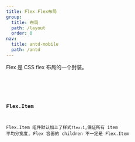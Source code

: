 ```yaml
---
title: Flex Flex布局
group:
  title: 布局
  path: /layout
  order: 0
nav:
  title: antd-mobile
  path: /antd
---
```


Flex 是 CSS flex 布局的一个封装。

<code src="./demos/basic.tsx" />

<API/>


### Flex.Item

Flex.Item 组件默认加上了样式`flex:1`,保证所有 item 平均分宽度, Flex 容器的 children 不一定是 Flex.Item
